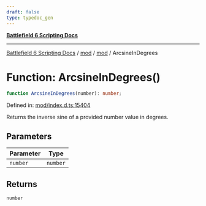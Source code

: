 ```yaml
---
draft: false
type: typedoc_gen
---
```


[**Battlefield 6 Scripting Docs**](../../../_index.md)

***

[Battlefield 6 Scripting Docs](../../../_index.md) / [mod](../../_index.md) / [mod](../_index.md) / ArcsineInDegrees

# Function: ArcsineInDegrees()

```ts
function ArcsineInDegrees(number): number;
```

Defined in: [mod/index.d.ts:15404](https://github.com/battlefield-portal-community/portal-docs/blob/ff09b2690670f74de7e97198022e5a97ff1161ff/generators/santiago/mod/index.d.ts#L15404)

Returns the inverse sine of a provided number value in degrees.

## Parameters

| Parameter | Type |
| ------ | ------ |
| `number` | `number` |

## Returns

`number`

